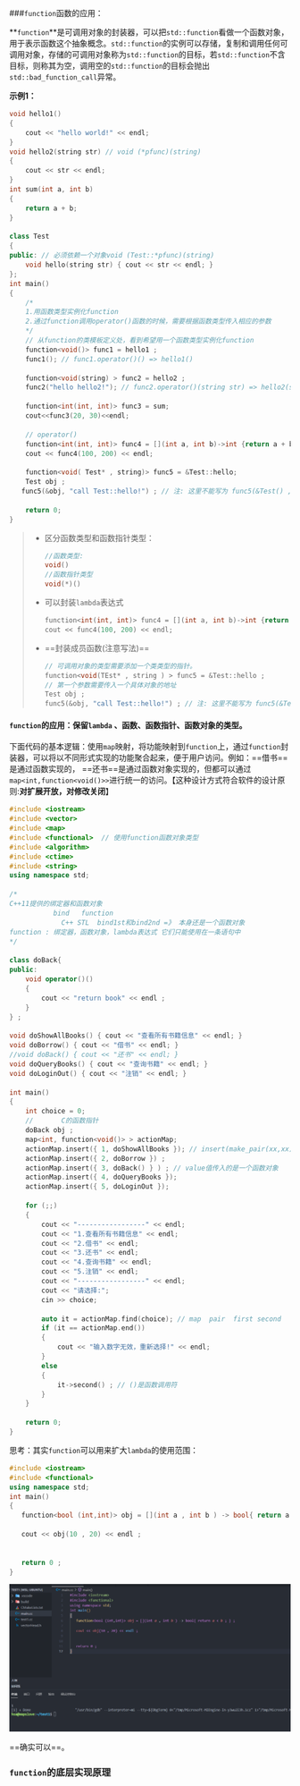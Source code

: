 

###`function`函数的应用：

**`function`**是可调用对象的封装器，可以把`std::function`看做一个函数对象，用于表示函数这个抽象概念。`std::function`的实例可以存储，复制和调用任何可调用对象，存储的可调用对象称为`std::function`的目标，若`std::function`不含目标，则称其为空，调用空的`std::function`的目标会抛出`std::bad_function_call`异常。



**示例1：**

```C++
void hello1()
{
	cout << "hello world!" << endl;
}
void hello2(string str) // void (*pfunc)(string)
{
	cout << str << endl;
}
int sum(int a, int b)
{
	return a + b;
}

class Test
{
public: // 必须依赖一个对象void (Test::*pfunc)(string)
	void hello(string str) { cout << str << endl; }
};
int main()
{
	/*
	1.用函数类型实例化function
	2.通过function调用operator()函数的时候，需要根据函数类型传入相应的参数
	*/
	// 从function的类模板定义处，看到希望用一个函数类型实例化function
	function<void()> func1 = hello1 ; 
	func1(); // func1.operator()() => hello1()

	function<void(string) > func2 = hello2 ;
	func2("hello hello2!"); // func2.operator()(string str) => hello2(str)

	function<int(int, int)> func3 = sum;
	cout<<func3(20, 30)<<endl;

	// operator()
	function<int(int, int)> func4 = [](int a, int b)->int {return a + b; };
	cout << func4(100, 200) << endl;

	function<void( Test* , string)> func5 = &Test::hello;
	Test obj ; 
   func5(&obj, "call Test::hello!") ; // 注: 这里不能写为 func5(&Test() , "call Test::hello")因为现在不允许使用&获得右值对象的地址。 

	return 0;
}
```

> + 区分函数类型和函数指针类型：
>
>   ```C++
>   //函数类型: 
>   void() 
>   //函数指针类型
>   void(*)()
>   ```
>
> + 可以封装`lambda`表达式
>
>   ```C++
>   function<int(int, int)> func4 = [](int a, int b)->int {return a + b; };
>   cout << func4(100, 200) << endl;
>   ```
>
> + ==封装成员函数(注意写法)==
>
>   ```C++
>   // 可调用对象的类型需要添加一个类类型的指针。
>   function<void(TEst* , string ) > func5 = &Test::hello ; 
>   // 第一个参数需要传入一个具体对象的地址
>   Test obj ; 
>   func5(&obj, "call Test::hello!") ; // 注: 这里不能写为 func5(&Test() , "call Test::hello")因为现在不允许使用&获得右值对象的地址。
>   ```
>
>   



#### `function`的应用：保留`lambda` 、函数、函数指针、函数对象的类型。

下面代码的基本逻辑：使用`map`映射，将功能映射到`function`上，通过`function`封装器，可以将以不同形式实现的功能聚合起来，便于用户访问。例如：==借书==是通过函数实现的， ==还书==是通过函数对象实现的，但都可以通过`map<int,function<void()>>`进行统一的访问。【这种设计方式符合软件的设计原则:**对扩展开放，对修改关闭**】



```C++
#include <iostream>
#include <vector> 
#include <map>
#include <functional>  // 使用function函数对象类型
#include <algorithm>
#include <ctime>
#include <string>
using namespace std;

/*
C++11提供的绑定器和函数对象
           bind   function
		     C++ STL  bind1st和bind2nd =》 本身还是一个函数对象
function : 绑定器，函数对象，lambda表达式 它们只能使用在一条语句中
*/

class doBack{
public:
	void operator()()
	{
		cout << "return book" << endl ; 
	}
} ; 

void doShowAllBooks() { cout << "查看所有书籍信息" << endl; }
void doBorrow() { cout << "借书" << endl; }
//void doBack() { cout << "还书" << endl; }
void doQueryBooks() { cout << "查询书籍" << endl; }
void doLoginOut() { cout << "注销" << endl; }

int main()
{
	int choice = 0;
	//       C的函数指针
	doBack obj ; 
	map<int, function<void()> > actionMap;
	actionMap.insert({ 1, doShowAllBooks }); // insert(make_pair(xx,xx));
	actionMap.insert({ 2, doBorrow }) ; 
	actionMap.insert({ 3, doBack() } ) ; // value值传入的是一个函数对象
	actionMap.insert({ 4, doQueryBooks });
	actionMap.insert({ 5, doLoginOut });

	for (;;)
	{
		cout << "-----------------" << endl;
		cout << "1.查看所有书籍信息" << endl;
		cout << "2.借书" << endl;
		cout << "3.还书" << endl;
		cout << "4.查询书籍" << endl;
		cout << "5.注销" << endl;
		cout << "-----------------" << endl;
		cout << "请选择:";
		cin >> choice;

		auto it = actionMap.find(choice); // map  pair  first second
		if (it == actionMap.end())
		{
			cout << "输入数字无效，重新选择!" << endl;
		}
		else
		{
			it->second() ; // ()是函数调用符
		}
	}

	return 0;
}
```





思考：其实`function`可以用来扩大`lambda`的使用范围：

```C++
#include <iostream>
#include <functional>
using namespace std;
int main()
{	
   function<bool (int,int)> obj = [](int a , int b ) -> bool{ return a < b ; } ;
   
   cout << obj(10 , 20) << endl ;   
   
   
   return 0 ; 
}
```

![image-20230925210419387](assets/image-20230925210419387.png)

==确实可以==。



### `function`的底层实现原理


